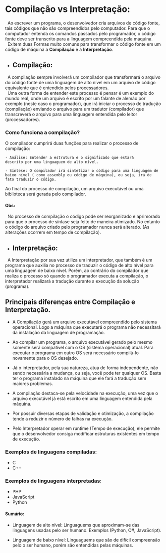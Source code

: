 # Compilação vs Interpretação:

&nbsp; Ao escrever um programa, o desenvolvedor cria arquivos de código fonte, tais códigos que não são compreendidos pelo computador. Para que o computador entenda os comandos passados pelo programador, o código fonte deve ser transcrito para a linguagem compreendida pela máquina. <br>
&nbsp; Exitem duas Formas muito comuns para transformar o código fonte em um código de máquina a <strong>Compilação</strong> e a <strong>Interpretação</strong>.

* ## Compilação:

&nbsp; A compilação sempre involverá um compilador que transformará o arquivo do código fonte de uma linguagem de alto nível em um arquivo de código equivalente que é entendido pelos processadores.<br>
&nbsp; Uma outra forma de entender este processo é pensar é um exemplo do mundo real, onde um arquivo é escrito por um falante de alemão por exemplo (neste caso o programador), que irá iniciar o processo de tradução (compilação) enviando o arquivo para um tradutor (compilador) que transcreverá o arquivo para uma linguagem entendida pelo leitor (processadores). 

### Como funciona a compilação?

O compilador cumprirá duas funções para realizar o processo de compilação:<br>
    
    - Análise: Entender a estrutura e o significado que estará      descrito por uma linguaguem de alto nível.
    
    - Síntese: O compilador irá sintetizar o código para uma linguagem de baixo nível ( como assembly ou código de máquina), ou seja, irá de fato traduzir o código.

Ao final do processo de compilação, um arquivo executável ou uma biblioteca será gerada pelo compilador. 

#### Obs:

&nbsp; No processo de compilação o código pode ser reorganizado e aprimorado para que o processo de síntase seja feito de maneira otimizado. No entanto o código do arquivo criado pelo programador nunca será alterado. (As alterações ocorrem em tempo de compilação).


* ## Interpretação:

&nbsp; A Interpretação por sua vez utiliza um interpretador, que também é um programa que auxilia no processo de traduzir o código de alto nível para uma linguagem de baixo nível. Porém, ao contrário do compilador que realiza o processo só quando o programador executa a compilação, o interpretador realizará a tradução durante a execução da solução (programa).

## Principais diferenças entre Compilação e Interpretação.

* A Compilação gerá um arquivo executável compreendido pelo sistema operacional. Logo a máquina que executará o programa não necessitará da instalação da linguagem de programação.

* Ao compilar um programa, o arquivo executável gerado pelo mesmo somente será compatível com o OS (sistema operacional) atual. Para executar o programa em outro OS será necessário compilá-lo novamente para o OS desejado.

* Já o interpretador, pela sua natureza, atua de forma independente, não sendo necessária a mudança, ou seja, você pode ter qualquer OS. Basta ter o programa instalado na máquina que ele fará a tradução sem maiores problemas.

* A compilação destaca-se pela velocidade na execução, uma vez que o arquivo executável já está escrito em uma linguagem entendida pela máquina.

* Por possuir diversas etapas de validação e otimização, a compilação tende a reduzir o número de falhas na execução.

* Pelo Interpretador operar em runtime (Tempo de execução), ele permite que o desenvolvedor consiga modificar estruturas existentes em tempo de execução.


### Exemplos de linguagens compiladas:

- C
- C++

### Exemplos de linguagens interpretadas:

- PHP
- JavaScript
- Python

#### Sumário:

* Linguagem de alto nível: Linguaguems que aproximam-se das linguagens usadas pelo ser humano. Exemplos (Python, C#, JavaScript).

* Linguagem de baixo nível: Linguaguems que são de difícil compreensão pelo o ser humano, porém são entendidas pelas máquinas.

